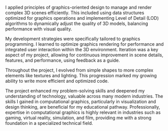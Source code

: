 I applied principles of graphics-oriented design to manage and render complex 3D scenes efficiently. This included using data structures optimized for graphics operations and implementing Level of Detail (LOD) algorithms to dynamically adjust the quality of 3D models, balancing performance with visual quality.

My development strategies were specifically tailored to graphics programming. I learned to optimize graphics rendering for performance and integrated user interaction within the 3D environment. Iteration was a key aspect of my project, allowing for continuous improvement in scene details, features, and performance, using feedback as a guide.

Throughout the project, I evolved from simple shapes to more complex elements like textures and lighting. This progression marked my growing ability to write more efficient and optimized code.

The project enhanced my problem-solving skills and deepened my understanding of technology, valuable across many modern industries. The skills I gained in computational graphics, particularly in visualization and design thinking, are beneficial for my educational pathway. Professionally, expertise in computational graphics is highly relevant in industries such as gaming, virtual reality, simulation, and film, providing me with a strong foundation in a specialized technical field.







